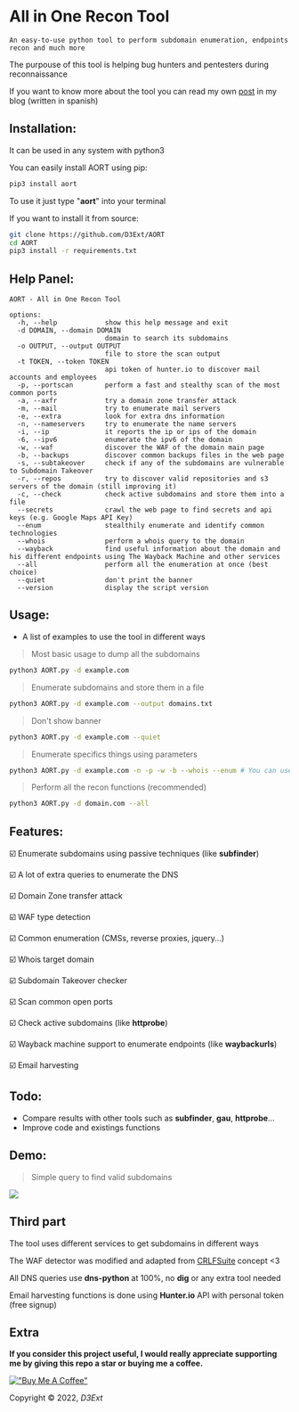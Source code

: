 # All in One Recon Tool

`An easy-to-use python tool to perform subdomain enumeration, endpoints recon and much more`

The purpouse of this tool is helping bug hunters and pentesters during reconnaissance

If you want to know more about the tool you can read my own [post](https://d3ext.github.io/posts/aort) in my blog (written in spanish) 

## Installation:
It can be used in any system with python3

You can easily install AORT using pip:
```sh
pip3 install aort
```

To use it just type "**aort**" into your terminal

If you want to install it from source:
```sh
git clone https://github.com/D3Ext/AORT
cd AORT
pip3 install -r requirements.txt
```

## Help Panel:

```
AORT - All in One Recon Tool

options:
  -h, --help            show this help message and exit
  -d DOMAIN, --domain DOMAIN
                        domain to search its subdomains
  -o OUTPUT, --output OUTPUT
                        file to store the scan output
  -t TOKEN, --token TOKEN
                        api token of hunter.io to discover mail accounts and employees
  -p, --portscan        perform a fast and stealthy scan of the most common ports
  -a, --axfr            try a domain zone transfer attack
  -m, --mail            try to enumerate mail servers
  -e, --extra           look for extra dns information
  -n, --nameservers     try to enumerate the name servers
  -i, --ip              it reports the ip or ips of the domain
  -6, --ipv6            enumerate the ipv6 of the domain
  -w, --waf             discover the WAF of the domain main page
  -b, --backups         discover common backups files in the web page
  -s, --subtakeover     check if any of the subdomains are vulnerable to Subdomain Takeover
  -r, --repos           try to discover valid repositories and s3 servers of the domain (still improving it)
  -c, --check           check active subdomains and store them into a file
  --secrets             crawl the web page to find secrets and api keys (e.g. Google Maps API Key)
  --enum                stealthily enumerate and identify common technologies
  --whois               perform a whois query to the domain
  --wayback             find useful information about the domain and his different endpoints using The Wayback Machine and other services
  --all                 perform all the enumeration at once (best choice)
  --quiet               don't print the banner
  --version             display the script version
```

## Usage:

- A list of examples to use the tool in different ways 

> Most basic usage to dump all the subdomains
```sh
python3 AORT.py -d example.com
```

> Enumerate subdomains and store them in a file
```sh
python3 AORT.py -d example.com --output domains.txt
```

> Don't show banner
```sh
python3 AORT.py -d example.com --quiet
```

> Enumerate specifics things using parameters
```sh
python3 AORT.py -d example.com -n -p -w -b --whois --enum # You can use other parameters, see help panel
```

> Perform all the recon functions (recommended)
```sh
python3 AORT.py -d domain.com --all
```

## Features:

:ballot_box_with_check: Enumerate subdomains using passive techniques (like **subfinder**)

:ballot_box_with_check: A lot of extra queries to enumerate the DNS

:ballot_box_with_check: Domain Zone transfer attack

:ballot_box_with_check: WAF type detection

:ballot_box_with_check: Common enumeration (CMSs, reverse proxies, jquery...)

:ballot_box_with_check: Whois target domain

:ballot_box_with_check: Subdomain Takeover checker

:ballot_box_with_check: Scan common open ports

:ballot_box_with_check: Check active subdomains (like **httprobe**)

:ballot_box_with_check: Wayback machine support to enumerate endpoints (like **waybackurls**)

:ballot_box_with_check: Email harvesting

## Todo:

- Compare results with other tools such as **subfinder**, **gau**, **httprobe**...
- Improve code and existings functions

## Demo:

> Simple query to find valid subdomains
<img src="https://raw.githubusercontent.com/D3Ext/AORT/main/demo.png">

## Third part

The tool uses different services to get subdomains in different ways

The WAF detector was modified and adapted from [CRLFSuite](https://github.com/Nefcore/CRLFsuite) concept <3

All DNS queries use **dns-python** at 100%, no **dig** or any extra tool needed

Email harvesting functions is done using **Hunter.io** API with personal token (free signup)

## Extra

**If you consider this project useful, I would really appreciate supporting me by giving this repo a star or buying me a coffee.**

[!["Buy Me A Coffee"](https://www.buymeacoffee.com/assets/img/custom_images/orange_img.png)](https://www.buymeacoffee.com/d3ext)

Copyright © 2022, *D3Ext*
